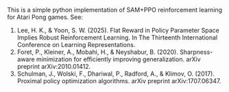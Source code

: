 This is a simple python implementation of SAM+PPO reinforcement learning for Atari Pong games. See:

1) Lee, H. K., & Yoon, S. W. (2025). Flat Reward in Policy Parameter Space Implies Robust Reinforcement Learning. In The Thirteenth International Conference on Learning Representations.
2) Foret, P., Kleiner, A., Mobahi, H., & Neyshabur, B. (2020). Sharpness-aware minimization for efficiently improving generalization. arXiv preprint arXiv:2010.01412.
3) Schulman, J., Wolski, F., Dhariwal, P., Radford, A., & Klimov, O. (2017). Proximal policy optimization algorithms. arXiv preprint arXiv:1707.06347.
